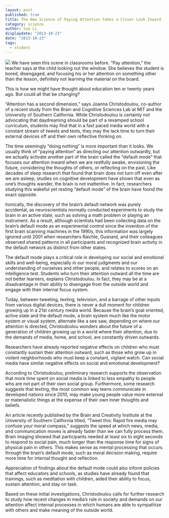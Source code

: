 ```yaml
---
layout: post
published: true
title: The New Science of Paying Attention Takes a Closer Look Inward
category: science
author: Sue Li
displaydate: "2013-10-23"
date: "2013-10-23"
tags: 
  - student
---
```


![](/assets/mediawatching.jpg)
We have seen this scene in classrooms before. “Pay attention,” the teacher says at the child looking out the window. She believes the student is bored, disengaged, and focusing his or her attention on something other than the lesson, definitely not learning the material on the board. 

This is how we might have thought about education ten or twenty years ago. But could all that be changing? 

“Attention has a second dimension,” says Joanna Christodoulou, co-author of a recent study from the Brain and Cognitive Sciences Lab at MIT and the University of Southern California. While Christodoulou is certainly not advocating that daydreaming should be part of a revamped school curriculum, students may find that in a fast paced media world with a constant stream of tweets and texts, they may the lack time to turn their external devices off and their own reflective thinking on.

The time seemingly “doing nothing” is more important than it looks. We usually think of “paying attention” as directing our attention outwardly, but we actually activate another part of the brain called the “default mode” that focuses our attention inward when we are restfully awake, envisioning the future, considering the thoughts of others, or reflecting on the past. Like decades of sleep research that found that brain does not turn off even after we are asleep, studies on cognitive development have shown that even as one’s thoughts wander, the brain is not inattentive. In fact, researchers studying this wakeful yet resting “default mode” of the brain have found the exact opposite. 

Ironically, the discovery of the brain’s default network was purely accidental, as neuroscientists normally conducted experiments to study the brain in an active state, such as solving a math problem or playing an instrument. As a result, although scientists had been collecting data on the brain’s default mode as an experimental control since the invention of the first brain scanning machines in the 1990s, this information was largely ignored until 2001 when researchers Raichle, Gusnard, and their colleagues observed shared patterns in all participants and recognized brain activity in the default network as distinct from other states.

The default mode plays a critical role in developing our social and emotional skills and well-being, especially in our moral judgments and our understanding of ourselves and other people, and relates to scores on an intelligence test. Students who turn their attention outward all the time are not better learners, explains Christodoulou. In fact, they may be at a disadvantage in their ability to disengage from the outside world and engage with their internal focus system.

Today, between tweeting, texting, television, and a barrage of other inputs from various digital devices, there is never a dull moment for children growing up in a 21st century media world. Because the brain’s goal oriented, active state and the default mode, a brain system much like the motor system or visual system, alternate like a see saw, depending on where our attention is directed, Christodoulou wonders about the future of a generation of children growing up in a world where their attention, due to the demands of media, home, and school, are constantly driven outwards. 

Researchers have already reported negative effects on children who must constantly sustain their attention outward, such as those who grow up in violent neighborhoods who must keep a constant, vigilant watch. Can social media have similar negative effects on social and emotional development?

According to Christodoulou, preliminary research supports the observation that more time spent on social media is linked to less empathy to people who are not part of their own social group. Furthermore, some research suggests that texting, the most common way teens communicate in developed nations since 2010, may make young people value more external or materialistic things at the expense of their own inner thoughts and beliefs. 

An article recently published by the Brain and Creativity Institute at the University of Southern California titled, “Tweet this: Rapid fire media may confuse your moral compass,” suggests the speed at which news, media, and communication moves is already faster than we can fully process them. Brain imaging showed that participants needed at least six to eight seconds to respond to social pain, much longer than the response time for signs of physical pain in others. This makes sense as mental processing that occurs through the brain’s default mode, such as moral decision making, require more time for internal thought and reflection.

Appreciation of findings about the default mode could also inform policies that affect educators and schools, as studies have already found that trainings, such as meditation with children, aided their ability to focus, sustain attention, and stay on task. 

Based on these initial investigations, Christodoulou calls for further research to study how recent changes in media’s role in society and demands on our attention affect internal processes in which humans are able to sympathize with others and make meaning of the outside world.